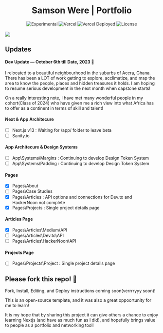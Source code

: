 
<div align="center">
  <h1>Samson Were | Portfolio</h1>
  <p></p>
  <img src="https://img.shields.io/badge/stability-beta-blue.svg" alt="Experimental">
  <img src="https://vercelbadge.vercel.app/api/atlamors/portfolio-theme" alt="Vercel">
  <img src="https://therealsujitk-vercel-badge.vercel.app/?app=portfolio-theme-jqe0jhmif-atlamors.vercel.app" alt="Vercel Deployed">
  <img src="https://img.shields.io/github/license/atlamors/portfolio-theme" alt="License">
  <br><br>
</div>

<img src="https://weresamson.com/images/header-background.jpg">

## Updates
#### Dev Update — October 6th till Date, 2023 🥰
I relocated to a beautiful neighbourhood in the suburbs of Accra, Ghana. There has been a LOT of work getting to explore, acclimatize, and map the area to know the people, places and hidden treasures it holds. I am hoping to resume serious development in the next month when capstone starts!

On a really interesting note, I have met many wonderful people in my cohort(Class of 2024) who have given me a rich view into what Africa has to offer as a continent in terms of skill and talent! 

#### Next & App Architecure
- [ ] Next.js v13 : Waiting for /app/ folder to leave beta
- [ ] Sanity.io

#### App Architecure & Design Systems
- [ ] App\Systems\Margins : Continuing to develop Design Token System
- [ ] App\Systems\Padding : Continuing to develop Design Token System

#### Pages
- [x] Pages\About
- [ ] Pages\Case Studies
- [x] Pages\Articles : API options and connections for Dev.to and HackerNoon not complete
- [x] Pages\Projects : Single project details page

#### Articles Page
- [x] Pages\Articles\Medium\API
- [ ] Pages\Articles\Dev.to\API
- [ ] Pages\Articles\HackerNoon\API

#### Projects Page
- [ ] Pages\Projects\Project : Single project details page

## Please fork this repo! 🦄

Fork, Install, Editing, and Deploy instructions coming soon(verrrryyy soon)!

This is an open-source template, and it was also a great oppoortunity for me to learn! 

It is my hope that by sharing this project it can give others a chance to enjoy learning Nextjs (and have as much fun as I did), and hopefully brings value to people as a portfolio and networking tool!


